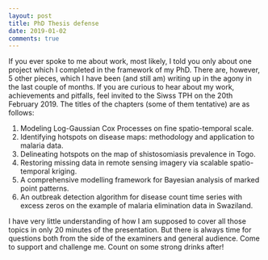```yaml
---
layout: post
title: PhD Thesis defense
date: 2019-01-02
comments: true
---
```

If you ever spoke to me about work, most likely, I told you only about one project which I completed in the framework of my PhD. There are,
however, 5 other pieces, which I have been (and still am) writing up in the agony in the last couple of months. If you are curious to hear 
about my work, achievements and pitfalls, feel invited to the Siwss TPH on the 20th February 2019. The titles of the chapters (some 
of them tentative) are as follows:

1. Modeling Log-Gaussian Cox Processes on fine spatio-temporal scale.
2. Identifying hotspots on disease maps: methodology and application to malaria data.
3. Delineating hotspots on the map of shistosomiasis prevalence in Togo.
4. Restoring missing data in remote sensing imagery via scalable spatio-temporal kriging.
5. A comprehensive modelling framework for Bayesian analysis of marked point patterns.
6. An outbreak detection algorithm for disease count time series with excess zeros on the example of malaria elimination data in Swaziland.

I have very little understanding of how I am supposed to cover all those topics in only 20 minutes of the presentation. But there is 
always time for questions both from the side of the examiners and general audience. Come to support and challenge me. Count on some strong drinks after!
